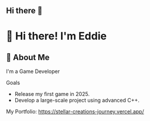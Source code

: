 ## Hi there 👋

# 👋 Hi there! I'm Eddie

## 🚀 About Me
I'm a Game Developer

Goals
- Release my first game in 2025.
- Develop a large-scale project using advanced C++.

My Portfolio: https://stellar-creations-journey.vercel.app/
